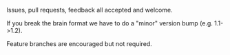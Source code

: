 Issues, pull requests, feedback all accepted and welcome.

If you break the brain format we have to do a "minor" version bump (e.g. 1.1->1.2).

Feature branches are encouraged but not required.
